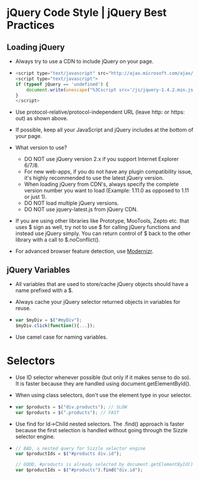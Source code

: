 # jQuery Code Style \| jQuery Best Practices

## Loading jQuery

* Always try to use a CDN to include jQuery on your page.
* ```js
  <script type="text/javascript" src="http://ajax.microsoft.com/ajax/jquery/jquery-1.4.2.min.js"></script>
  <script type="text/javascript">
  if (typeof jQuery == 'undefined') {
      document.write(unescape("%3Cscript src='/js/jquery-1.4.2.min.js' type='text/javascript'%3E%3C/script%3E"));
  }
  </script>
  ```

* Use protocol-relative/protocol-independent  URL \(leave http: or https: out\) as shown above.
* If possible, keep all your JavaScript and jQuery includes at the bottom of your page.
* What version to use?
  * DO NOT use jQuery version 2.x if you support Internet Explorer 6/7/8.
  * For new web-apps, if you do not have any plugin compatibility issue, it's highly recommended to use the latest jQuery version.
  * When loading jQuery from CDN's, always specify the complete version number you want to load \(Example: 1.11.0 as opposed to 1.11 or just 1\).
  * DO NOT load multiple jQuery versions.
  * DO NOT use jquery-latest.js from jQuery CDN.
* If you are using other libraries like Prototype, MooTools, Zepto etc. that uses $ sign as well, try not to use $ for calling jQuery functions and instead use jQuery simply. You can return control of $ back to the other library with a call to $.noConflict\(\).
* For advanced browser feature detection, use [Modernizr](https://modernizr.com/).

## jQuery Variables

* All variables that are used to store/cache jQuery objects should have a name prefixed with a $.
* Always cache your jQuery selector returned objects in variables for reuse.
* ```js
  var $myDiv = $("#myDiv");
  $myDiv.click(function(){...});
  ```

* Use camel case for naming variables.

# Selectors

* Use ID selector whenever possible \(but only if it makes sense to do so\). It is faster because they are handled using document.getElementById\(\).
* When using class selectors, don't use the element type in your selector.
* ```js
  var $products = $("div.products"); // SLOW
  var $products = $(".products"); // FAST
  ```

* Use find for Id-&gt;Child nested selectors. The .find\(\) approach is faster because the first selection is handled without going through the Sizzle selector engine.
* ```js
  // BAD, a nested query for Sizzle selector engine
  var $productIds = $("#products div.id");

  // GOOD, #products is already selected by document.getElementById() so only div.id needs to go through Sizzle selector engine
  var $productIds = $("#products").find("div.id");
  ```



